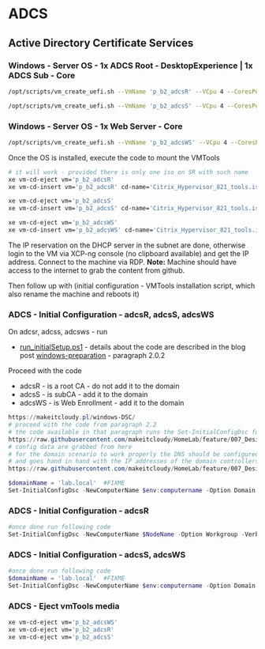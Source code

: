 # ADCS

## Active Directory Certificate Services

### Windows - Server OS - 1x ADCS Root - DesktopExperience | 1x ADCS Sub - Core

```bash
/opt/scripts/vm_create_uefi.sh --VmName 'p_b2_adcsR' --VCpu 4 --CoresPerSocket 2 --MemoryGB 4 --DiskGB 40 --ActivationExpiration 180 --TemplateName 'Windows Server 2022 (64-bit)' --IsoName 'w2k22dtc_2302_untd_nprmpt_uefi.iso' --IsoSRName 'node4_nfs' --NetworkName 'prod-B2-vlan1342' --Mac '16:B2:13:42:02:03' --StorageName 'node4_ssd_sdf' --VmDescription 'w2k22_ADCS_RootCA'

/opt/scripts/vm_create_uefi.sh --VmName 'p_b2_adcsS' --VCpu 4 --CoresPerSocket 2 --MemoryGB 2 --DiskGB 32 --ActivationExpiration 180 --TemplateName 'Windows Server 2022 (64-bit)' --IsoName 'w2k22dtc_2302_core_untd_nprmpt_uefi.iso' --IsoSRName 'node4_nfs' --NetworkName 'prod-B2-vlan1342' --Mac '16:B2:13:42:02:04' --StorageName 'node4_ssd_sdb' --VmDescription 'w2k22_ADCS_IssuingCA'

```

### Windows - Server OS - 1x Web Server - Core

```bash
/opt/scripts/vm_create_uefi.sh --VmName 'p_b2_adcsWS' --VCpu 4 --CoresPerSocket 2 --MemoryGB 2 --DiskGB 32 --ActivationExpiration 180 --TemplateName 'Windows Server 2022 (64-bit)' --IsoName 'w2k22dtc_2302_core_untd_nprmpt_uefi.iso' --IsoSRName 'node4_nfs' --NetworkName 'prod-B2-vlan1342' --Mac '16:B2:13:42:02:05' --StorageName 'node4_ssd_sdb' --VmDescription 'w2k22_ADCS_WebEnrollment'
```

Once the OS is installed, execute the code to mount the VMTools

```bash
# it will work - provided there is only one iso on SR with such name
xe vm-cd-eject vm='p_b2_adcsR'
xe vm-cd-insert vm='p_b2_adcsR' cd-name='Citrix_Hypervisor_821_tools.iso'

xe vm-cd-eject vm='p_b2_adcsS'
xe vm-cd-insert vm='p_b2_adcsS' cd-name='Citrix_Hypervisor_821_tools.iso'

xe vm-cd-eject vm='p_b2_adcsWS'
xe vm-cd-insert vm='p_b2_adcsWS' cd-name='Citrix_Hypervisor_821_tools.iso'

```

The IP reservation on the DHCP server in the subnet are done, otherwise login to the VM via XCP-ng console (no clipboard available) and get the IP address. Connect to the machine via RDP.
**Note:** Machine should have access to the internet to grab the content from github.  

Then follow up with (initial configuration - VMTools installation script, which also rename the machine and reboots it)

### ADCS - Initial Configuration - adcsR, adcsS, adcsWS

On adcsr, adcss, adcsws - run 
* [run_initialSetup.ps1](https://github.com/makeitcloudy/HomeLab/blob/feature/007_DesiredStateConfiguration/_blogPost/README.md#run_initialsetupps1) - details about the code are described in the blog post [windows-preparation](https://makeitcloudy.pl/windows-preparation/) - paragraph 2.0.2

Proceed with the code

* adcsR - is a root CA - do not add it to the domain
* adcsS - is subCA - add it to the domain
* adcsWS - is Web Enrollment - add it to the domain

```powershell
https://makeitcloudy.pl/windows-DSC/
# proceed with the code from paragraph 2.2
# the code available in that paragraph runs the Set-InitialConfigDsc function which triggers the the code 
https://raw.githubusercontent.com/makeitcloudy/HomeLab/feature/007_DesiredStateConfiguration/000_targetNode/InitialConfigDsc.ps1
# config data are grabbed from here
# for the domain scenario to work properly the DNS should be configured properly (DomainDnsServers)
# and goes hand in hand with the IP addresses of the domain controllers 
https://raw.githubusercontent.com/makeitcloudy/HomeLab/feature/007_DesiredStateConfiguration/000_initialConfig/ConfigData.psd1

$domainName = 'lab.local'  #FIXME
Set-InitialConfigDsc -NewComputerName $env:computername -Option Domain -DomainName $domainName -Verbose
```

### ADCS - Initial Configuration - adcsR

```powershell
#once done run following code
Set-InitialConfigDsc -NewComputerName $NodeName -Option Workgroup -Verbose
```

### ADCS - Initial Configuration - adcsS, adcsWS

```powershell
#once done run following code
$domainName = 'lab.local'  #FIXME
Set-InitialConfigDsc -NewComputerName $env:computername -Option Domain -DomainName $domainName -Verbose
```

### ADCS - Eject vmTools media

```bash
xe vm-cd-eject vm='p_b2_adcsWS'
xe vm-cd-eject vm='p_b2_adcsR'
xe vm-cd-eject vm='p_b2_adcsS'

```